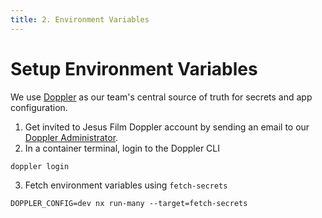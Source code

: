 ```yaml
---
title: 2. Environment Variables
---
```


# Setup Environment Variables

We use [Doppler](https://www.doppler.com/) as our team's central source of truth for secrets and app configuration.

1. Get invited to Jesus Film Doppler account by sending an email to our [Doppler Administrator](mailto:tataihono.nikora@jesusfilm.org?subject=Doppler%20Invite%20Request).
2. In a container terminal, login to the Doppler CLI

```shell
doppler login
```

3. Fetch environment variables using `fetch-secrets`

```shell
DOPPLER_CONFIG=dev nx run-many --target=fetch-secrets
```
